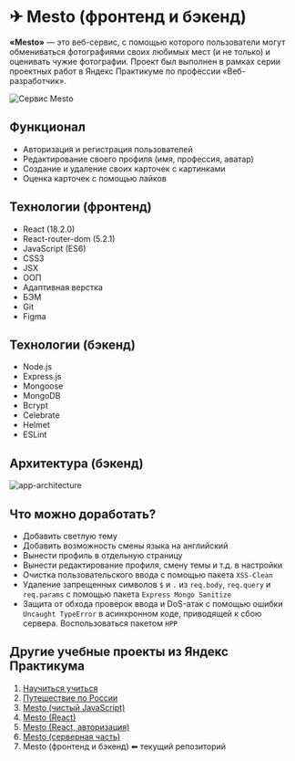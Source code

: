 # ✈ Mesto (фронтенд и бэкенд)

**«Mesto»** — это веб-сервис, с помощью которого пользователи могут обмениваться фотографиями своих любимых мест (и не только) и оценивать чужие фотографии. Проект был выполнен в рамках серии проектных работ в Яндекс Практикуме по профессии «Веб-разработчик».

![Сервис Mesto](https://user-images.githubusercontent.com/100028583/215279745-d78add0f-0a8d-4ae2-bd5b-470986666b96.png)

## Функционал
* Авторизация и регистрация пользователей
* Редактирование своего профиля (имя, профессия, аватар)
* Создание и удаление своих карточек с картинками
* Оценка карточек с помощью лайков

## Технологии (фронтенд)
* React (18.2.0)
* React-router-dom (5.2.1)
* JavaScript (ES6)
* CSS3
* JSX
* ООП
* Адаптивная верстка
* БЭМ
* Git
* Figma

## Технологии (бэкенд)
* Node.js
* Express.js
* Mongoose
* MongoDB
* Bcrypt
* Celebrate
* Helmet
* ESLint

## Архитектура (бэкенд)
<img alt="app-architecture" src="https://user-images.githubusercontent.com/100028583/215335139-42a77150-697a-4d59-98e4-bbd1da0d3126.png">

## Что можно доработать?
* Добавить светлую тему
* Добавить возможность смены языка на английский
* Вынести профиль в отдельную страницу
* Вынести редактирование профиля, смену темы и т.д. в настройки
* Очистка пользовательского ввода с помощью пакета ```XSS-Clean```
* Удаление запрещенных символов ```$``` и ```.``` из ```req.body```, ```req.query``` и ```req.params``` с помощью пакета ```Express Mongo Sanitize```
* Защита от обхода проверок ввода и DoS-атак с помощью ошибки ```Uncaught TypeError``` в асинхронном коде, приводящей к сбою сервера. Воспользоваться пакетом ```HPP```

## Другие учебные проекты из Яндекс Практикума
1. [Научиться учиться](https://github.com/alexeylavrinenkov/how-to-learn)
2. [Путешествие по России](https://github.com/alexeylavrinenkov/russian-travel)
3. [Mesto (чистый JavaScript)](https://github.com/alexeylavrinenkov/mesto)
4. [Mesto (React)](https://github.com/alexeylavrinenkov/mesto-react)
5. [Mesto (React, авторизация)](https://github.com/alexeylavrinenkov/react-mesto-auth)
6. [Mesto (серверная часть)](https://github.com/alexeylavrinenkov/express-mesto-gha)
7. Mesto (фронтенд и бэкенд) ⬅ текущий репозиторий
